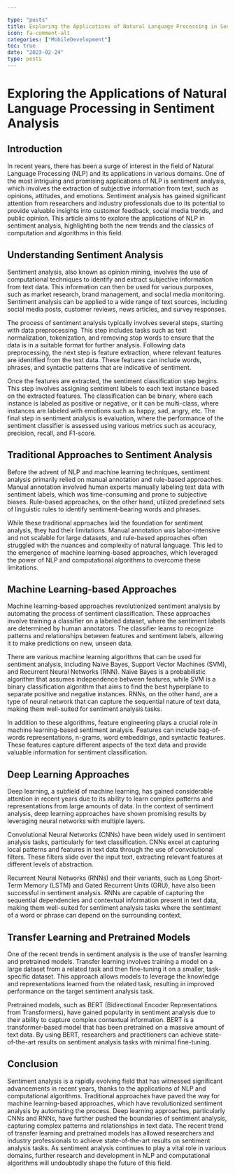 ```yaml
---

type: "posts"
title: Exploring the Applications of Natural Language Processing in Sentiment Analysis
icon: fa-comment-alt
categories: ["MobileDevelopment"]
toc: true
date: "2023-02-24"
type: posts
---
```





# Exploring the Applications of Natural Language Processing in Sentiment Analysis

## Introduction

In recent years, there has been a surge of interest in the field of Natural Language Processing (NLP) and its applications in various domains. One of the most intriguing and promising applications of NLP is sentiment analysis, which involves the extraction of subjective information from text, such as opinions, attitudes, and emotions. Sentiment analysis has gained significant attention from researchers and industry professionals due to its potential to provide valuable insights into customer feedback, social media trends, and public opinion. This article aims to explore the applications of NLP in sentiment analysis, highlighting both the new trends and the classics of computation and algorithms in this field.

## Understanding Sentiment Analysis

Sentiment analysis, also known as opinion mining, involves the use of computational techniques to identify and extract subjective information from text data. This information can then be used for various purposes, such as market research, brand management, and social media monitoring. Sentiment analysis can be applied to a wide range of text sources, including social media posts, customer reviews, news articles, and survey responses.

The process of sentiment analysis typically involves several steps, starting with data preprocessing. This step includes tasks such as text normalization, tokenization, and removing stop words to ensure that the data is in a suitable format for further analysis. Following data preprocessing, the next step is feature extraction, where relevant features are identified from the text data. These features can include words, phrases, and syntactic patterns that are indicative of sentiment.

Once the features are extracted, the sentiment classification step begins. This step involves assigning sentiment labels to each text instance based on the extracted features. The classification can be binary, where each instance is labeled as positive or negative, or it can be multi-class, where instances are labeled with emotions such as happy, sad, angry, etc. The final step in sentiment analysis is evaluation, where the performance of the sentiment classifier is assessed using various metrics such as accuracy, precision, recall, and F1-score.

## Traditional Approaches to Sentiment Analysis

Before the advent of NLP and machine learning techniques, sentiment analysis primarily relied on manual annotation and rule-based approaches. Manual annotation involved human experts manually labeling text data with sentiment labels, which was time-consuming and prone to subjective biases. Rule-based approaches, on the other hand, utilized predefined sets of linguistic rules to identify sentiment-bearing words and phrases.

While these traditional approaches laid the foundation for sentiment analysis, they had their limitations. Manual annotation was labor-intensive and not scalable for large datasets, and rule-based approaches often struggled with the nuances and complexity of natural language. This led to the emergence of machine learning-based approaches, which leveraged the power of NLP and computational algorithms to overcome these limitations.

## Machine Learning-based Approaches

Machine learning-based approaches revolutionized sentiment analysis by automating the process of sentiment classification. These approaches involve training a classifier on a labeled dataset, where the sentiment labels are determined by human annotators. The classifier learns to recognize patterns and relationships between features and sentiment labels, allowing it to make predictions on new, unseen data.

There are various machine learning algorithms that can be used for sentiment analysis, including Naive Bayes, Support Vector Machines (SVM), and Recurrent Neural Networks (RNN). Naive Bayes is a probabilistic algorithm that assumes independence between features, while SVM is a binary classification algorithm that aims to find the best hyperplane to separate positive and negative instances. RNNs, on the other hand, are a type of neural network that can capture the sequential nature of text data, making them well-suited for sentiment analysis tasks.

In addition to these algorithms, feature engineering plays a crucial role in machine learning-based sentiment analysis. Features can include bag-of-words representations, n-grams, word embeddings, and syntactic features. These features capture different aspects of the text data and provide valuable information for sentiment classification.

## Deep Learning Approaches

Deep learning, a subfield of machine learning, has gained considerable attention in recent years due to its ability to learn complex patterns and representations from large amounts of data. In the context of sentiment analysis, deep learning approaches have shown promising results by leveraging neural networks with multiple layers.

Convolutional Neural Networks (CNNs) have been widely used in sentiment analysis tasks, particularly for text classification. CNNs excel at capturing local patterns and features in text data through the use of convolutional filters. These filters slide over the input text, extracting relevant features at different levels of abstraction.

Recurrent Neural Networks (RNNs) and their variants, such as Long Short-Term Memory (LSTM) and Gated Recurrent Units (GRU), have also been successful in sentiment analysis. RNNs are capable of capturing the sequential dependencies and contextual information present in text data, making them well-suited for sentiment analysis tasks where the sentiment of a word or phrase can depend on the surrounding context.

## Transfer Learning and Pretrained Models

One of the recent trends in sentiment analysis is the use of transfer learning and pretrained models. Transfer learning involves training a model on a large dataset from a related task and then fine-tuning it on a smaller, task-specific dataset. This approach allows models to leverage the knowledge and representations learned from the related task, resulting in improved performance on the target sentiment analysis task.

Pretrained models, such as BERT (Bidirectional Encoder Representations from Transformers), have gained popularity in sentiment analysis due to their ability to capture complex contextual information. BERT is a transformer-based model that has been pretrained on a massive amount of text data. By using BERT, researchers and practitioners can achieve state-of-the-art results on sentiment analysis tasks with minimal fine-tuning.

## Conclusion

Sentiment analysis is a rapidly evolving field that has witnessed significant advancements in recent years, thanks to the applications of NLP and computational algorithms. Traditional approaches have paved the way for machine learning-based approaches, which have revolutionized sentiment analysis by automating the process. Deep learning approaches, particularly CNNs and RNNs, have further pushed the boundaries of sentiment analysis, capturing complex patterns and relationships in text data. The recent trend of transfer learning and pretrained models has allowed researchers and industry professionals to achieve state-of-the-art results on sentiment analysis tasks. As sentiment analysis continues to play a vital role in various domains, further research and development in NLP and computational algorithms will undoubtedly shape the future of this field.